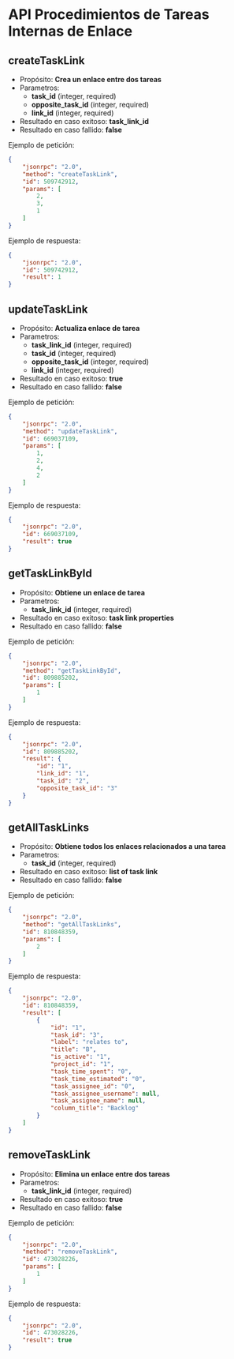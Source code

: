 API Procedimientos de Tareas Internas de Enlace
=================================

## createTaskLink

- Propósito: **Crea un enlace entre dos tareas**
- Parametros:
    - **task_id** (integer, required)
    - **opposite_task_id** (integer, required)
    - **link_id** (integer, required)
- Resultado en caso exitoso: **task_link_id**
- Resultado en caso fallido: **false**

Ejemplo de petición:

```json
{
    "jsonrpc": "2.0",
    "method": "createTaskLink",
    "id": 509742912,
    "params": [
        2,
        3,
        1
    ]
}
```

Ejemplo de respuesta:

```json
{
    "jsonrpc": "2.0",
    "id": 509742912,
    "result": 1
}
```

## updateTaskLink

- Propósito: **Actualiza enlace de tarea**
- Parametros:
    - **task_link_id** (integer, required)
    - **task_id** (integer, required)
    - **opposite_task_id** (integer, required)
    - **link_id** (integer, required)
- Resultado en caso exitoso: **true**
- Resultado en caso fallido: **false**

Ejemplo de petición:

```json
{
    "jsonrpc": "2.0",
    "method": "updateTaskLink",
    "id": 669037109,
    "params": [
        1,
        2,
        4,
        2
    ]
}
```

Ejemplo de respuesta:

```json
{
    "jsonrpc": "2.0",
    "id": 669037109,
    "result": true
}
```

## getTaskLinkById

- Propósito: **Obtiene un enlace de tarea**
- Parametros:
    - **task_link_id** (integer, required)
- Resultado en caso exitoso: **task link properties**
- Resultado en caso fallido: **false**

Ejemplo de petición:

```json
{
    "jsonrpc": "2.0",
    "method": "getTaskLinkById",
    "id": 809885202,
    "params": [
        1
    ]
}
```

Ejemplo de respuesta:

```json
{
    "jsonrpc": "2.0",
    "id": 809885202,
    "result": {
        "id": "1",
        "link_id": "1",
        "task_id": "2",
        "opposite_task_id": "3"
    }
}
```

## getAllTaskLinks

- Propósito: **Obtiene todos los enlaces relacionados a una tarea**
- Parametros:
    - **task_id** (integer, required)
- Resultado en caso exitoso: **list of task link**
- Resultado en caso fallido: **false**

Ejemplo de petición:

```json
{
    "jsonrpc": "2.0",
    "method": "getAllTaskLinks",
    "id": 810848359,
    "params": [
        2
    ]
}
```

Ejemplo de respuesta:

```json
{
    "jsonrpc": "2.0",
    "id": 810848359,
    "result": [
        {
            "id": "1",
            "task_id": "3",
            "label": "relates to",
            "title": "B",
            "is_active": "1",
            "project_id": "1",
            "task_time_spent": "0",
            "task_time_estimated": "0",
            "task_assignee_id": "0",
            "task_assignee_username": null,
            "task_assignee_name": null,
            "column_title": "Backlog"
        }
    ]
}
```

## removeTaskLink

- Propósito: **Elimina un enlace entre dos tareas**
- Parametros:
    - **task_link_id** (integer, required)
- Resultado en caso exitoso: **true**
- Resultado en caso fallido: **false**

Ejemplo de petición:

```json
{
    "jsonrpc": "2.0",
    "method": "removeTaskLink",
    "id": 473028226,
    "params": [
        1
    ]
}
```

Ejemplo de respuesta:

```json
{
    "jsonrpc": "2.0",
    "id": 473028226,
    "result": true
}
```
